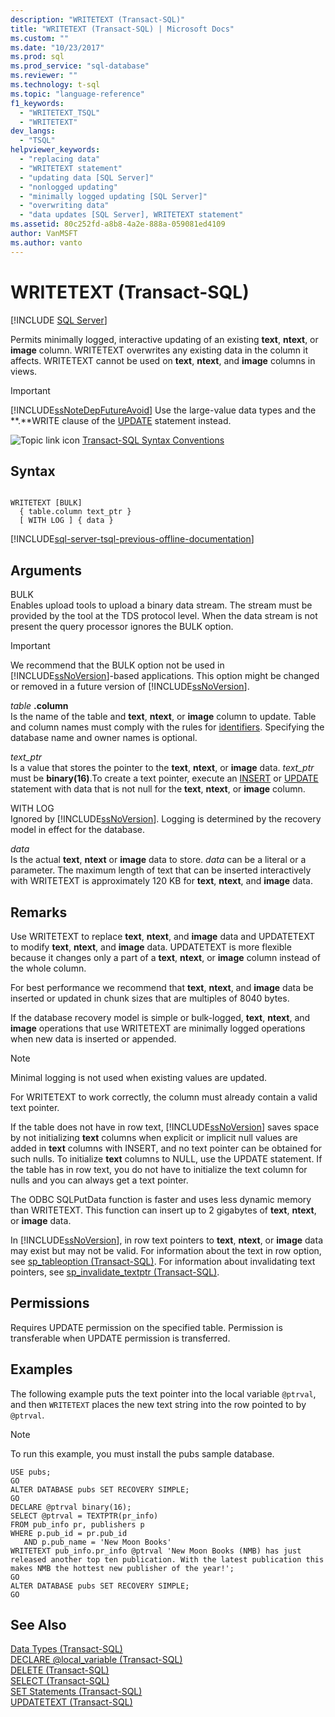 ```yaml
---
description: "WRITETEXT (Transact-SQL)"
title: "WRITETEXT (Transact-SQL) | Microsoft Docs"
ms.custom: ""
ms.date: "10/23/2017"
ms.prod: sql
ms.prod_service: "sql-database"
ms.reviewer: ""
ms.technology: t-sql
ms.topic: "language-reference"
f1_keywords: 
  - "WRITETEXT_TSQL"
  - "WRITETEXT"
dev_langs: 
  - "TSQL"
helpviewer_keywords: 
  - "replacing data"
  - "WRITETEXT statement"
  - "updating data [SQL Server]"
  - "nonlogged updating"
  - "minimally logged updating [SQL Server]"
  - "overwriting data"
  - "data updates [SQL Server], WRITETEXT statement"
ms.assetid: 80c252fd-a8b8-4a2e-888a-059081ed4109
author: VanMSFT
ms.author: vanto
---
```

# WRITETEXT (Transact-SQL)
[!INCLUDE [SQL Server](../../includes/applies-to-version/sqlserver.md)]

  Permits minimally logged, interactive updating of an existing **text**, **ntext**, or **image** column. WRITETEXT overwrites any existing data in the column it affects. WRITETEXT cannot be used on **text**, **ntext**, and **image** columns in views.  
  
> [!IMPORTANT]
>  [!INCLUDE[ssNoteDepFutureAvoid](../../includes/ssnotedepfutureavoid-md.md)] Use the large-value data types and the **.**WRITE clause of the [UPDATE](../../t-sql/queries/update-transact-sql.md) statement instead.  
  
 ![Topic link icon](../../database-engine/configure-windows/media/topic-link.gif "Topic link icon") [Transact-SQL Syntax Conventions](../../t-sql/language-elements/transact-sql-syntax-conventions-transact-sql.md)  
  
## Syntax  
  
```syntaxsql
  
WRITETEXT [BULK]  
  { table.column text_ptr }  
  [ WITH LOG ] { data }  
```  
  
[!INCLUDE[sql-server-tsql-previous-offline-documentation](../../includes/sql-server-tsql-previous-offline-documentation.md)]

## Arguments
 BULK  
 Enables upload tools to upload a binary data stream. The stream must be provided by the tool at the TDS protocol level. When the data stream is not present the query processor ignores the BULK option.  
  
> [!IMPORTANT]  
>  We recommend that the BULK option not be used in [!INCLUDE[ssNoVersion](../../includes/ssnoversion-md.md)]-based applications. This option might be changed or removed in a future version of [!INCLUDE[ssNoVersion](../../includes/ssnoversion-md.md)].  
  
 *table* **.column**  
 Is the name of the table and **text**, **ntext**, or **image** column to update. Table and column names must comply with the rules for [identifiers](../../relational-databases/databases/database-identifiers.md). Specifying the database name and owner names is optional.  
  
 *text_ptr*  
 Is a value that stores the pointer to the **text**, **ntext**, or **image** data. *text_ptr* must be **binary(16)**.To create a text pointer, execute an [INSERT](../../t-sql/statements/insert-transact-sql.md) or [UPDATE](../../t-sql/queries/update-transact-sql.md) statement with data that is not null for the **text**, **ntext**, or **image** column.  
  
 WITH LOG  
 Ignored by [!INCLUDE[ssNoVersion](../../includes/ssnoversion-md.md)]. Logging is determined by the recovery model in effect for the database.  
  
 *data*  
 Is the actual **text**, **ntext** or **image** data to store. *data* can be a literal or a parameter. The maximum length of text that can be inserted interactively with WRITETEXT is approximately 120 KB for **text**, **ntext**, and **image** data.  
  
## Remarks  
 Use WRITETEXT to replace **text**, **ntext**, and **image** data and UPDATETEXT to modify **text**, **ntext**, and **image** data. UPDATETEXT is more flexible because it changes only a part of a **text**, **ntext**, or **image** column instead of the whole column.  
  
 For best performance we recommend that **text**, **ntext**, and **image** data be inserted or updated in chunk sizes that are multiples of 8040 bytes.  
  
 If the database recovery model is simple or bulk-logged, **text**, **ntext**, and **image** operations that use WRITETEXT are minimally logged operations when new data is inserted or appended.  
  
> [!NOTE]  
>  Minimal logging is not used when existing values are updated.  
  
 For WRITETEXT to work correctly, the column must already contain a valid text pointer.  
  
 If the table does not have in row text, [!INCLUDE[ssNoVersion](../../includes/ssnoversion-md.md)] saves space by not initializing **text** columns when explicit or implicit null values are added in **text** columns with INSERT, and no text pointer can be obtained for such nulls. To initialize **text** columns to NULL, use the UPDATE statement. If the table has in row text, you do not have to initialize the text column for nulls and you can always get a text pointer.  
  
 The ODBC SQLPutData function is faster and uses less dynamic memory than WRITETEXT. This function can insert up to 2 gigabytes of **text**, **ntext**, or **image** data.  
  
 In [!INCLUDE[ssNoVersion](../../includes/ssnoversion-md.md)], in row text pointers to **text**, **ntext**, or **image** data may exist but may not be valid. For information about the text in row option, see [sp_tableoption &#40;Transact-SQL&#41;](../../relational-databases/system-stored-procedures/sp-tableoption-transact-sql.md). For information about invalidating text pointers, see [sp_invalidate_textptr &#40;Transact-SQL&#41;](../../relational-databases/system-stored-procedures/sp-invalidate-textptr-transact-sql.md).  
  
## Permissions  
 Requires UPDATE permission on the specified table. Permission is transferable when UPDATE permission is transferred.  
  
## Examples  
 The following example puts the text pointer into the local variable `@ptrval`, and then `WRITETEXT` places the new text string into the row pointed to by `@ptrval`.  
  
> [!NOTE]  
>  To run this example, you must install the pubs sample database.  
  
```  
USE pubs;  
GO  
ALTER DATABASE pubs SET RECOVERY SIMPLE;  
GO  
DECLARE @ptrval binary(16);  
SELECT @ptrval = TEXTPTR(pr_info)   
FROM pub_info pr, publishers p  
WHERE p.pub_id = pr.pub_id   
   AND p.pub_name = 'New Moon Books'  
WRITETEXT pub_info.pr_info @ptrval 'New Moon Books (NMB) has just released another top ten publication. With the latest publication this makes NMB the hottest new publisher of the year!';  
GO  
ALTER DATABASE pubs SET RECOVERY SIMPLE;  
GO  
```  
  
## See Also  
 [Data Types &#40;Transact-SQL&#41;](../../t-sql/data-types/data-types-transact-sql.md)   
 [DECLARE @local_variable &#40;Transact-SQL&#41;](../../t-sql/language-elements/declare-local-variable-transact-sql.md)   
 [DELETE &#40;Transact-SQL&#41;](../../t-sql/statements/delete-transact-sql.md)   
 [SELECT &#40;Transact-SQL&#41;](../../t-sql/queries/select-transact-sql.md)   
 [SET Statements &#40;Transact-SQL&#41;](../../t-sql/statements/set-statements-transact-sql.md)   
 [UPDATETEXT &#40;Transact-SQL&#41;](../../t-sql/queries/updatetext-transact-sql.md)  
  
  
